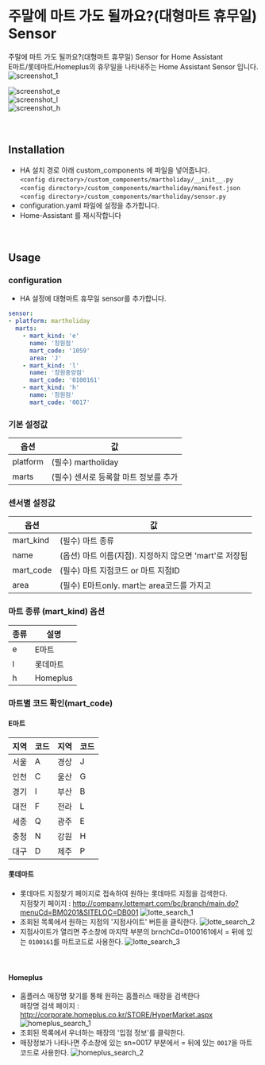 # 주말에 마트 가도 될까요?(대형마트 휴무일) Sensor
주말에 마트 가도 될까요?(대형마트 휴무일) Sensor for Home Assistant<br>
E마트/롯데마트/Homeplus의 휴무일을 나타내주는 Home Assistant Sensor 입니다.<br>
![screenshot_1](https://github.com/miumida/martholiday/blob/master/Screenshot1.png)<br>

![screenshot_e](https://github.com/miumida/martholiday/blob/master/Screenshot_e.png)<br>
![screenshot_l](https://github.com/miumida/martholiday/blob/master/Screenshot_l.png)<br>
![screenshot_h](https://github.com/miumida/martholiday/blob/master/Screenshot_h.png)<br>
<br><br>
## Installation
- HA 설치 경로 아래 custom_components 에 파일을 넣어줍니다.<br>
  `<config directory>/custom_components/martholiday/__init__.py`<br>
  `<config directory>/custom_components/martholiday/manifest.json`<br>
  `<config directory>/custom_components/martholiday/sensor.py`<br>
- configuration.yaml 파일에 설정을 추가합니다.<br>
- Home-Assistant 를 재시작합니다<br>
<br><br>
## Usage
### configuration
- HA 설정에 대형마트 휴무일 sensor를 추가합니다.<br>
```yaml
sensor:
- platform: martholiday
  marts:
    - mart_kind: 'e'
      name: '창원점'
      mart_code: '1059'
      area: 'J'
    - mart_kind: 'l'
      name: '창원중앙점'
      mart_code: '0100161'
    - mart_kind: 'h'
      name: '창원점'
      mart_code: '0017'
```
### 기본 설정값

|옵션|값|
|--|--|
|platform| (필수) martholiday |
|marts| (필수) 센서로 등록할 마트 정보를 추가 |


### 센서별 설정값

|옵션|값|
|--|--|
|mart_kind| (필수) 마트 종류 |
|name| (옵션) 마트 이름(지점). 지정하지 않으면 'mart'로 저장됨 |
|mart_code| (필수) 마트 지점코드 or 마트 지점ID |
|area| (필수) E마트only. mart는 area코드를 가지고  |


### 마트 종류 (mart_kind) 옵션

|종류|설명|
|--|--|
|e|E마트|
|l|롯데마트|
|h|Homeplus|


### 마트별 코드 확인(mart_code)
#### E마트
|지역|코드|지역|코드|
|--|--|--|--
|서울|A|경상|J|
|인천|C|울산|G|
|경기|I|부산|B|
|대전|F|전라|L|
|세종|Q|광주|E|
|충청|N|강원|H|
|대구|D|제주|P|


#### 롯데마트
- 롯데마트 지점찾기 페이지로 접속하여 원하는 롯데마트 지점을 검색한다.<br>
  지점찾기 페이지 : http://company.lottemart.com/bc/branch/main.do?menuCd=BM0201&SITELOC=DB001
![lotte_search_1](https://github.com/miumida/martholiday/blob/master/img/lotte_search_1.png)<br>
- 조회된 목록에서 원하는 지점의 '지점사이트' 버튼을 클릭한다.
![lotte_search_2](https://github.com/miumida/martholiday/blob/master/img/lotte_search_2.png)<br>
- 지점사이트가 열리면 주소창에 마지막 부분의 brnchCd=0100161에서 = 뒤에 있는 `0100161`를 마트코드로 사용한다.
![lotte_search_3](https://github.com/miumida/martholiday/blob/master/img/lotte_search_3.png)<br>
<br><br>
#### Homeplus
- 홈플러스 매장명 찾기를 통해 원하는 홈플러스 매장을 검색한다<br>
  매장명 검색 페이지 :  http://corporate.homeplus.co.kr/STORE/HyperMarket.aspx
  ![homeplus_search_1](https://github.com/miumida/martholiday/blob/master/img/homeplus_search_1.png)<br>
- 조회된 목록에서 우너하는 매장의 '입점 정보'를 클릭한다.
- 매장정보가 나타나면 주소창에 있는 sn=0017 부분에서 = 뒤에 있는 `0017`을 마트코드로 사용한다.
![homeplus_search_2](https://github.com/miumida/martholiday/blob/master/img/homeplus_search_2.png)<br>
